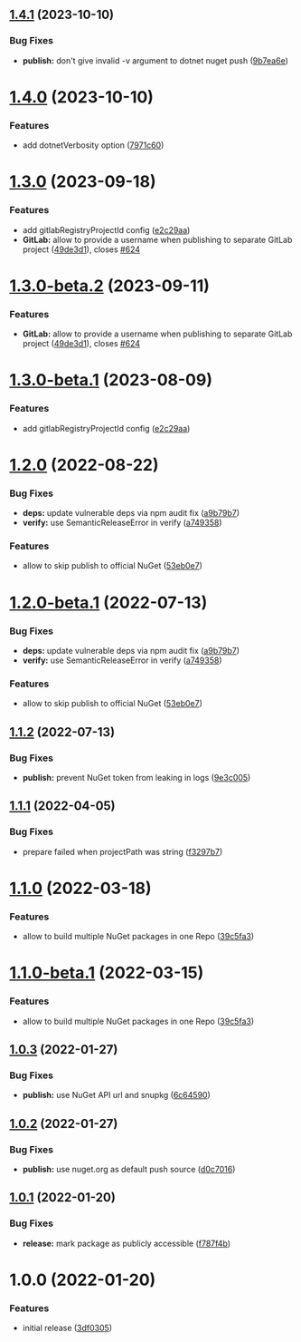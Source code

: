 ## [1.4.1](https://github.com/droidsolutions/semantic-release-nuget/compare/v1.4.0...v1.4.1) (2023-10-10)


### Bug Fixes

* **publish:** don't give invalid -v argument to dotnet nuget push ([9b7ea6e](https://github.com/droidsolutions/semantic-release-nuget/commit/9b7ea6e6f7ea0cb4e9157107724d3b91c7fd4e51))

# [1.4.0](https://github.com/droidsolutions/semantic-release-nuget/compare/v1.3.0...v1.4.0) (2023-10-10)


### Features

* add dotnetVerbosity option ([7971c60](https://github.com/droidsolutions/semantic-release-nuget/commit/7971c60f540fd9c9ede05c35d22ca72294972720))

# [1.3.0](https://github.com/droidsolutions/semantic-release-nuget/compare/v1.2.0...v1.3.0) (2023-09-18)


### Features

* add gitlabRegistryProjectId config ([e2c29aa](https://github.com/droidsolutions/semantic-release-nuget/commit/e2c29aa4e9ebf486ece0bf079ff80ca4112a8696))
* **GitLab:** allow to provide a username when publishing to separate GitLab project ([49de3d1](https://github.com/droidsolutions/semantic-release-nuget/commit/49de3d18df6eb5d0f792681e843cc5d939152ae2)), closes [#624](https://github.com/droidsolutions/semantic-release-nuget/issues/624)

# [1.3.0-beta.2](https://github.com/droidsolutions/semantic-release-nuget/compare/v1.3.0-beta.1...v1.3.0-beta.2) (2023-09-11)


### Features

* **GitLab:** allow to provide a username when publishing to separate GitLab project ([49de3d1](https://github.com/droidsolutions/semantic-release-nuget/commit/49de3d18df6eb5d0f792681e843cc5d939152ae2)), closes [#624](https://github.com/droidsolutions/semantic-release-nuget/issues/624)

# [1.3.0-beta.1](https://github.com/droidsolutions/semantic-release-nuget/compare/v1.2.0...v1.3.0-beta.1) (2023-08-09)


### Features

* add gitlabRegistryProjectId config ([e2c29aa](https://github.com/droidsolutions/semantic-release-nuget/commit/e2c29aa4e9ebf486ece0bf079ff80ca4112a8696))

# [1.2.0](https://github.com/droidsolutions/semantic-release-nuget/compare/v1.1.2...v1.2.0) (2022-08-22)


### Bug Fixes

* **deps:** update vulnerable deps via npm audit fix ([a9b79b7](https://github.com/droidsolutions/semantic-release-nuget/commit/a9b79b707a8452b9b6ebef55893827aa0d6270f4))
* **verify:** use SemanticReleaseError in verify ([a749358](https://github.com/droidsolutions/semantic-release-nuget/commit/a7493581492a904bf80e14e422ddf1642efea6fd))


### Features

* allow to skip publish to official NuGet ([53eb0e7](https://github.com/droidsolutions/semantic-release-nuget/commit/53eb0e7ad6cd22afe65e401f976c07ab2c438e90))

# [1.2.0-beta.1](https://github.com/droidsolutions/semantic-release-nuget/compare/v1.1.2...v1.2.0-beta.1) (2022-07-13)


### Bug Fixes

* **deps:** update vulnerable deps via npm audit fix ([a9b79b7](https://github.com/droidsolutions/semantic-release-nuget/commit/a9b79b707a8452b9b6ebef55893827aa0d6270f4))
* **verify:** use SemanticReleaseError in verify ([a749358](https://github.com/droidsolutions/semantic-release-nuget/commit/a7493581492a904bf80e14e422ddf1642efea6fd))


### Features

* allow to skip publish to official NuGet ([53eb0e7](https://github.com/droidsolutions/semantic-release-nuget/commit/53eb0e7ad6cd22afe65e401f976c07ab2c438e90))

## [1.1.2](https://github.com/droidsolutions/semantic-release-nuget/compare/v1.1.1...v1.1.2) (2022-07-13)

### Bug Fixes

- **publish:** prevent NuGet token from leaking in logs ([9e3c005](https://github.com/droidsolutions/semantic-release-nuget/commit/9e3c0052963cc67c33df20803d83dc5e0e7da5ad))

## [1.1.1](https://github.com/droidsolutions/semantic-release-nuget/compare/v1.1.0...v1.1.1) (2022-04-05)

### Bug Fixes

- prepare failed when projectPath was string ([f3297b7](https://github.com/droidsolutions/semantic-release-nuget/commit/f3297b74e694e2fe89f0875bbeb0d409fc2fb5a8))

# [1.1.0](https://github.com/droidsolutions/semantic-release-nuget/compare/v1.0.3...v1.1.0) (2022-03-18)

### Features

- allow to build multiple NuGet packages in one Repo ([39c5fa3](https://github.com/droidsolutions/semantic-release-nuget/commit/39c5fa39021b6d4c3ecfdf1a7e636c605a20f7a8))

# [1.1.0-beta.1](https://github.com/droidsolutions/semantic-release-nuget/compare/v1.0.3...v1.1.0-beta.1) (2022-03-15)

### Features

- allow to build multiple NuGet packages in one Repo ([39c5fa3](https://github.com/droidsolutions/semantic-release-nuget/commit/39c5fa39021b6d4c3ecfdf1a7e636c605a20f7a8))

## [1.0.3](https://github.com/droidsolutions/semantic-release-nuget/compare/v1.0.2...v1.0.3) (2022-01-27)

### Bug Fixes

- **publish:** use NuGet API url and snupkg ([6c64590](https://github.com/droidsolutions/semantic-release-nuget/commit/6c64590d6cdb02048b91bc11f03c81cacf81a6a5))

## [1.0.2](https://github.com/droidsolutions/semantic-release-nuget/compare/v1.0.1...v1.0.2) (2022-01-27)

### Bug Fixes

- **publish:** use nuget.org as default push source ([d0c7016](https://github.com/droidsolutions/semantic-release-nuget/commit/d0c7016c112d1891ef900dc3efe0b6f7f8b9d28d))

## [1.0.1](https://github.com/droidsolutions/semantic-release-nuget/compare/v1.0.0...v1.0.1) (2022-01-20)

### Bug Fixes

- **release:** mark package as publicly accessible ([f787f4b](https://github.com/droidsolutions/semantic-release-nuget/commit/f787f4bf7b7429fa67d80006022e38cef6da08b0))

# 1.0.0 (2022-01-20)

### Features

- initial release ([3df0305](https://github.com/droidsolutions/semantic-release-nuget/commit/3df0305eb8c336d804784f816ff2fd2a6127d8f7))
